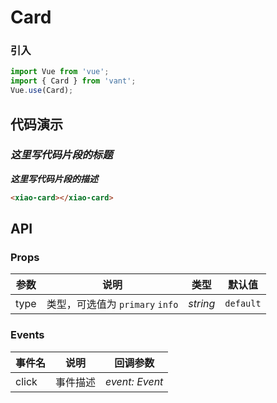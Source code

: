 # Card

### 引入

```js
import Vue from 'vue';
import { Card } from 'vant';
Vue.use(Card);
```

## 代码演示

### ***这里写代码片段的标题***

***这里写代码片段的描述***

```html
<xiao-card></xiao-card>
```

## API

### Props

| 参数 | 说明 | 类型 | 默认值 |
| --- | --- | --- | --- |
| type | 类型，可选值为 `primary` `info` | _string_ | `default` |

### Events

| 事件名     | 说明                                     | 回调参数            |
| ---------- | ---------------------------------------- | ------------------- |
| click      | 事件描述 | _event: Event_      |
